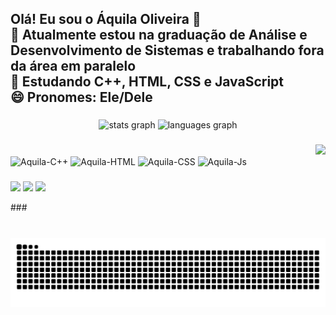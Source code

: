 <h2 align="left">Olá! Eu sou o Áquila Oliveira 👋
  <br>🔭 Atualmente estou na graduação de Análise e Desenvolvimento de Sistemas e trabalhando fora da área em paralelo
  <br>🌱 Estudando C++, HTML, CSS e JavaScript
  <br>😄 Pronomes: Ele/Dele</h2>

###

<div align="center">
  <img src="https://github-readme-stats.vercel.app/api?username=AquilaOliveira&hide_title=false&hide_rank=false&show_icons=true&include_all_commits=true&count_private=true&disable_animations=false&theme=dracula&locale=en&hide_border=false" height="150" alt="stats graph"  />
  <img src="https://github-readme-stats.vercel.app/api/top-langs?username=AquilaOliveira&locale=en&hide_title=false&layout=compact&card_width=320&langs_count=5&theme=dracula&hide_border=false" height="150" alt="languages graph"  />
</div>

###

<img align="right" height="150" src="https://media2.giphy.com/media/1oBwBVLGoLteCP2kyD/giphy.webp?cid=790b7611lfpn29w92hytnsghr0f6kd3n4ciyivbigqo2nnbq&ep=v1_gifs_search&rid=giphy.webp&ct=g"  />

###

<div style="display: inline_block"><br>
  <img align="center" alt="Aquila-C++" height="50" width="60" src="https://cdn.jsdelivr.net/gh/devicons/devicon@latest/icons/cplusplus/cplusplus-plain.svg" /> 
  <img align="center" alt="Aquila-HTML" height="50" width="60" src="https://cdn.jsdelivr.net/gh/devicons/devicon@latest/icons/html5/html5-plain.svg" />
  <img align="center" alt="Aquila-CSS" height="50" width="60" src="https://cdn.jsdelivr.net/gh/devicons/devicon@latest/icons/css3/css3-plain.svg" />
  <img align="center" alt="Aquila-Js" height="50" width="60" src="https://cdn.jsdelivr.net/gh/devicons/devicon@latest/icons/javascript/javascript-plain.svg" />
</div>

###

<div> 
  
  <a href = "https://www.instagram.com/aquila_oliveira__" target="_blank"><img src="https://img.shields.io/badge/-Instagram-%23E4405F?style=for-the-badge&logo=instagram&logoColor=white" target="_blank"></a>
  <a href = "mailto:contatoraquila348oliveira@gmail.com"><img src="https://img.shields.io/badge/-Gmail-%23333?style=for-the-badge&logo=gmail&logoColor=white" target="_blank"></a>
  <a href = "www.linkedin.com/in/áquila-oliveira-1a043a266" target="_blank"><img src="https://img.shields.io/badge/-LinkedIn-%230077B5?style=for-the-badge&logo=linkedin&logoColor=white" target="_blank"></a> 
  
</div>
###

<br clear="both">

<picture align="center">
  <source media="(prefers-color-scheme: dark)" srcset="https://raw.githubusercontent.com/AquilaOliveira/AquilaOliveira/output/github-contribution-grid-snake-dark.svg">
  <source media="(prefers-color-scheme: light)" srcset="https://raw.githubusercontent.com/AquilaOliveira/AquilaOliveira/output/github-contribution-grid-snake-dark.svg">
  <img align="center" alt="github contribution grid snake animation" src="https://raw.githubusercontent.com/AquilaOliveira/AquilaOliveira/output/github-contribution-grid-snake.svg">
</picture>

###
